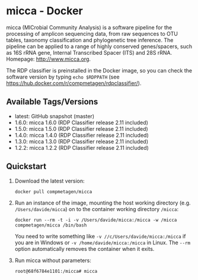# micca - Docker

micca (MICrobial Community Analysis) is a software pipeline for the processing
of amplicon sequencing data, from raw sequences to OTU tables, taxonomy
classification and phylogenetic tree inference. The pipeline can be applied to a
range of highly conserved genes/spacers, such as 16S rRNA gene, Internal
Transcribed Spacer (ITS) and 28S rRNA. Homepage: http://www.micca.org.

The RDP classifier is preinstalled in the Docker image, so you can check the
software version by typing ``echo $RDPPATH``
(see https://hub.docker.com/r/compmetagen/rdpclassifier/).

## Available Tags/Versions

- latest: GitHub snapshot (master)
- 1.6.0: micca 1.6.0 (RDP Classifier release 2.11 included)
- 1.5.0: micca 1.5.0 (RDP Classifier release 2.11 included)
- 1.4.0: micca 1.4.0 (RDP Classifier release 2.11 included)
- 1.3.0: micca 1.3.0 (RDP Classifier release 2.11 included)
- 1.2.2: micca 1.2.2 (RDP Classifier release 2.11 included)


## Quickstart

1. Download the latest version:

   `docker pull compmetagen/micca`

2. Run an instance of the image, mounting the host working directory
   (e.g. ``/Users/davide/micca``) on to the container working directory
   ``/micca``:

   `docker run --rm -t -i -v /Users/davide/micca:/micca -w /micca compmetagen/micca /bin/bash`

   You need to write something like ``-v //c/Users/davide/micca:/micca`` if
   you are in Windows or ``-v /home/davide/micca:/micca`` in Linux. The
   ``--rm`` option automatically removes the container when it exits.

3. Run micca without parameters:

   `root@68f6784e1101:/micca# micca`
